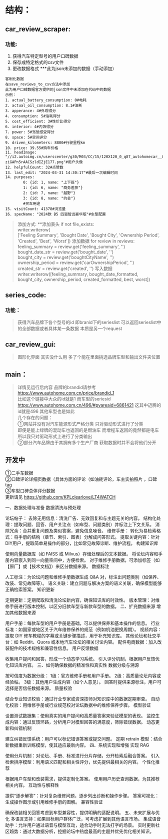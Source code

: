# 结构：
## car_review_scraper:
### 功能:
1. 获得汽车特定型号的用户口碑数据
2. 保存成特定格式的csv文件
3. 更改数据格式
***此为json未添加的数据（手动添加）
```
客制化数据
在save_reviews_to_csv方法中添加
此为用户口碑数据官方提供的json文件中未添加在代码中的数据
示例：
1. actual_battery_consumption: 0#电耗
2. actual_oil_consumption: 8.1#油耗
3. apperance: 4#外观得分
4. consumption: 5#油耗得分
5. cost_efficient: 3#性价比得分
6. interior: 4#内饰得分
7. power: 5#驾驶感受得分
8. space: 5#空间评分
9. driven_kilometers: 8800#行驶里程km
10. price: 39.55#购车价格
11. headImage: "//i2.autoimg.cn/userscenter/g30/M03/CC/15/120X120_0_q87_autohomecar__ChxknGT-ziGAPn5rAACSzldIZjE177.png"#用户头像
12. helpfulCount: 32#点赞数
13. last_edit: "2024-03-31 14:30:17"#最后一次编辑时间
14. purposes:
		0: {id: 1, name: "上下班"}
		1: {id: 6, name: "商务差旅"}
		2: {id: 7, name: "越野"}
		3: {id: 8, name: "约会"}
		#买车用途
15. visitCount: 41378#浏览量
16. specName: "2024款 B5 四驱智远豪华版"#车型配置
```

>添加方式:
**添加表头 
if not file_exists:  
    writer.writerow(  
        ['Feeling Summary', 'Bought Date', 'Bought City', 'Ownership Period', 'Created', 'Best', 'Worst'])
添加数据
for review in reviews:  
    feeling_summary = review.get('feeling_summary', '')  
    bought_date_str = review.get('bought_date', '')  
    bought_city = review.get('boughtCityName', '')  
    ownership_period = review.get('carOwnershipPeriod', '')  
    created_str = review.get('created', '')
写入数据
writer.writerow([feeling_summary, bought_date_formatted, bought_city, ownership_period, created_formatted, best, worst])

## series_code:
### 功能：
>获得汽车品牌下各个型号的id
	即branid下的serieslist
	可以返回serieslist中的全部数据或者具体某一条数据
	本质是另一个request

## car_review_gui:
>图形化界面
其实没什么用
多了个能在里面挑选品牌车型和输出文件夹位置


## main：
>详情见运行后内容
品牌的brandid请参考
https://www.autohome.com.cn/price/brandid_1 \
比如这个链接中大众的id就是1
而车型的seriesid
https://www.autohome.com.cn/496/#pvareaid=6861421
这其中迈腾的id就是496
其他车型也是如此\
几个存在的问题：\
①网站并没有对汽车能源形式严格分类
只对驱动形式进行了分类\
即便是能上绿牌的混动车也返回的是燃油车
而增程车返回的竟然都是电车
所以我只对驱动形式上进行了分类输出\
②部分汽车品牌由于其拥有多个生产厂商
获取数据时并不会将他们分开

## 开发中
①二手车数据\
②口碑评论详细页数据（具体方面的评论（如油耗评论，车主实拍照片 ，口碑tag\
③车型口碑总体评分数据\
更新请见
https://github.com/KPLclearlove/LT4WATCH

一、数据处理与准备
数据清洗与预处理

论坛帖子：
去除无用信息：清洗广告、无效回复和与主题无关的内容。
结构化处理：提取问题、回答、用户关注点（如车型、问题类别）并标注上下文关系。
消除冗余：合并重复问题及类似答案，避免信息噪音。
维修手册：
转化为易检索格式：将手册的结构（章节、索引、图表）分解成问答形式。
提取关键内容：针对DIY用户，提取简单易操作的部分，比如常见故障诊断、维护流程。
构建知识库

使用向量数据库（如 FAISS 或 Milvus）存储处理后的文本数据。
将论坛内容和手册内容嵌入到同一向量空间中，方便检索。
对于维修手册数据，可添加标签（如【原厂】或【技术文档】）来区分数据来源。
数据标注

人工标注：为论坛问题和维修手册数据生成 Q&A 对，标注出问题类别（如保养、改装、常见故障等）。
语义关联：建立问题与解决方案的语义关联，确保模型能够正确检索答案。
知识更新

定期更新：定期爬取和清洗论坛新内容，确保知识库的时效性。
版本管理：对维修手册进行版本控制，以区分旧款车型与新款车型的数据。
二、扩充数据来源
增加其他数据来源

用户手册：每款车型的用户手册是基础，可以提供保养和基本操作的信息。
行业标准：如国家或地区关于汽车维修保养的规范（例如机油更换周期）。
视频内容：提取 DIY 修车教程的字幕或关键步骤描述，用于补充知识库。
其他论坛和社交平台：如 Reddit、Quora 或本地汽车论坛的相关讨论内容。
配件电商数据：加入改装配件的技术规格和兼容性信息。
用户反馈数据

收集用户提问和回答，形成一个动态学习系统。
引入评分机制，根据用户反馈优化知识库内容。
三、如何确保数据的精准性和真实性
数据分级与溯源

按可信度为数据分级：
1级：官方维修手册和用户手册。
2级：高质量论坛内容或经验帖。
3级：其他用户生成内容（如个人意见）。
回答时提供来源标注，用户可选择是否信任数据来源。
质量校验

结合专业知识校验：通过行业专家或资深技师对知识库中的数据定期审查。
自动化校验：用维修手册或行业规范校对论坛数据中的维修保养步骤。
模型验证

设置测试数据集：使用真实的用户提问和高质量答案来验证模型的表现。
监控生成内容：通过反馈环路，分析用户对模型回答的满意度，筛除错误数据。
动态更新和纠错机制

建立纠错反馈系统：用户可以标记错误答案或提交问题。
定期 retrain 模型：结合新数据重新训练模型，使其适应最新内容。
四、系统实现和增强
实现 RAG

使用分片机制：对论坛、手册、标准进行分片存储，分开检索后融合答案。
引入检索排序模型：利用语义匹配和相关性评分，优先提供最相关的内容。
个性化推荐

根据用户车型和改装需求，提供定制化答案。
使用用户历史查询数据，为其推荐相关内容。
互动性与解释性

提供“逐步解答”：针对复杂维修问题，逐步列出诊断和操作步骤。
答案可视化：生成操作图示或引用维修手册的图解。
兼容性验证

确保改装相关回答考虑到车型兼容性，提供明确的适配说明。
五、未来扩展与优化
多语言支持：如果目标用户群体广泛，可考虑扩展到其他语言市场。
集成语音助手：允许用户通过语音与模型互动，适合动手时无法打字的场景。
实时更新社区趋势：通过大数据分析，挖掘论坛中热度最高的主题并优先优化相关知识。